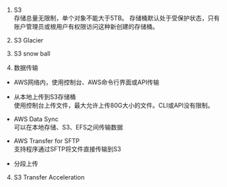 1. S3  
存储总量无限制，单个对象不能大于5TB。
存储桶默认处于受保护状态，只有账户管理员或根用户有权限访问这种新创建的存储桶。


2. S3 Glacier  

3. S3 snow ball  

 

5. 数据传输  
* AWS网络内，使用控制台、AWS命令行界面或API传输  

* 从本地上传到S3存储桶  
使用控制台上传文件，最大允许上传80G大小的文件。CLI或API没有限制。

* AWS Data Sync  
可以在本地存储、S3、EFS之间传输数据

* AWS Transfer for SFTP  
支持程序通过SFTP将文件直接传输到S3

* 分段上传

4. S3 Transfer Acceleration 

